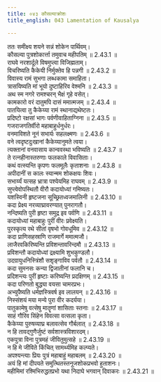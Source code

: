 ```yaml
---
title: ०४३ कौसल्याक्रोशः
title_english: 043 Lamentation of Kausalya

---
```

<div class="audioEmbed"  caption="श्रीराम-हरिसीताराममूर्ति-घनपाठिभ्यां वचनम्" src="https://archive.org/download/Ramayana-recitation-Sriram-harisItArAmamUrti-Ghanapaati-v2/Kanda_2/Kanda_2_AYK-043-Kousalya_Kroshaha.mp3"></div>

  
ततः समीक्ष्य शयने सन्नं शोकेन पार्थिवम्।  
कौसल्या पुत्रशोकार्त्ता तमुवाच महीपतिम् ॥ 2.43.1 ॥   
राघवे नरशार्दूले विषमुप्त्वा विजिह्मताम्।  
विचरिष्यति कैकेयी निर्मुक्तेव हि पन्नगी ॥ 2.43.2 ॥   
विवास्य रामं सुभगा लब्धकामा समाहिता।  
त्रासयिष्यति मां भूयो दुष्टाहिरिव वेश्मनि ॥ 2.43.3 ॥   
अथ स्म नगरे रामश्चरन् भैक्षं गृहे वसेत्।  
कामकारो वरं दातुमपि दासं ममात्मजम् ॥ 2.43.4 ॥   
पातयित्वा तु कैकेय्या रामं स्थानाद्यथेष्टतः।  
प्रदिष्टो रक्षसां भागः पर्वणीवाहिताग्निना ॥ 2.43.5 ॥   
गजराजगतिर्वीरो महाबाहुर्धनुर्धरः।  
वनमाविशते नूनं सभार्यः सहलक्ष्मणः ॥ 2.43.6 ॥   
वने त्वदृष्टदुःखानां कैकेय्यानुमते त्वया।  
त्यक्तानां वनवासाय कान्ववस्था भविष्यति ॥ 2.43.7 ॥   
ते रत्नहीनास्तरुणाः फलकाले विवासिताः।  
कथं वत्स्यन्ति कृपणः फलमूलैः कृताशनाः ॥ 2.43.8 ॥   
अपीदानीं स कालः स्यान्मम शोकक्षयः शिवः।  
सभार्य्यं यत्सह भ्रात्रा पश्येयमिह राघवम् ॥ 2.43.9 ॥   
सुप्त्वेवोपस्थितौ वीरौ कदायोध्यां गमिष्यतः।  
यशस्विनी हृष्टजना सूच्छ्रितध्वजमालिनी ॥ 2.43.10 ॥   
कदा प्रेक्ष्य नरव्याघ्रावरण्यात् पुनरागतौ।  
नन्दिष्यति पुरी हृष्टा समुद्र इव पर्वणि ॥ 2.43.11 ॥   
कदायोध्यां महाबाहुः पुरीं वीरः प्रवेक्ष्यति।  
पुरस्कृत्य रथे सीतां वृषभो गोवधूमिव ॥ 2.43.12 ॥   
कदा प्राणिसहस्राणि राजमार्गे ममात्मजौ।  
लाजैरवकिरिष्यन्ति प्रविशन्तावरिन्दमौ ॥ 2.43.13 ॥   
प्रविशन्तौ कदायोध्यां द्रक्ष्यामि शुभकुण्डलौ।  
उदग्रायुधनिस्त्रिंशौ सशृङ्गाविव पर्वतौ ॥ 2.43.14 ॥   
कदा सुमनसः कन्या द्विजातीनां फलानि च।  
प्रदिशन्त्यः पुरीं हृष्टाः करिष्यन्ति प्रदक्षिणम् ॥ 2.43.15 ॥   
कदा परिणतो बुद्ध्या वयसा चामरप्रभः।  
अभ्युपैष्यति धर्मज्ञस्त्रिवर्ष इव लालयन् ॥ 2.43.16 ॥   
निस्संशयं मया मन्ये पुरा वीर कदर्यया।  
पातुकामेषु वत्सेषु मातॄणां शासिताः स्तनाः ॥ 2.43.17 ॥   
साहं गौरिव सिंहेन विवत्सा वत्सला कृता।  
कैकेय्या पुरुषव्याघ्र बलावत्सेव गौर्बलात् ॥ 2.43.18 ॥   
न हि तावद्गुणैर्जुष्टं सर्वशास्त्रविशारदम्।  
एकपुत्रा विना पुत्रमहं जीवितुमुत्सहे ॥ 2.43.19 ॥   
न हि मे जीविते किंचित् सामर्थ्यमिह कल्प्यते।  
अपश्यन्त्याः प्रियः पुत्रं महाबाहुं महाबलम् ॥ 2.43.20 ॥   
अयं हि मां दीपयते समुत्थितस्तनूजशोकप्रभवो हुताशनः।  
महीमिमां रश्मिभिरुद्धतप्रभो यथा निदाघे भगवान् दिवाकरः ॥ 2.43.21 ॥   